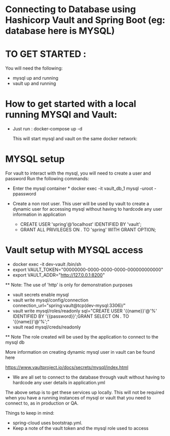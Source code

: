 # Connecting to Database using Hashicorp Vault and Spring Boot (eg: database here is MYSQL)

# TO GET STARTED :
You will need the following:

* mysql up and running
* vault up and running

# How to get started with a local running MYSQl and Vault:

- Just run :
    docker-compose up -d
    
    This will start mysql and vault on the same docker network:
    
# MYSQL setup
   For vault to interact with the mysql, you will need to create a user and password
   Run the following commands:
   
   * Enter the mysql container 
    * docker exec -it vault_db_1 mysql -uroot -ppassword
   
   * Create a non root user. This user will be used by vault to create a dynamic user for accessing mysql without having to hardcode any user information in application
       * CREATE USER 'spring'@'localhost' IDENTIFIED BY 'vault';
       * GRANT ALL PRIVILEGES ON *.* TO 'spring' WITH GRANT OPTION;
   
# Vault setup with MYSQL access 

* docker exec -it dev-vault /bin/sh
* export VAULT_TOKEN="00000000-0000-0000-0000-000000000000"
* export VAULT_ADDR="http://127.0.0.1:8200"

** Note: The use of 'http' is only for demonstration purposes

* vault secrets enable mysql
* vault write mysql/config/connection connection_url="spring:vault@tcp(dev-mysql:3306)/"
* vault write mysql/roles/readonly sql="CREATE USER '{{name}}'@'%' IDENTIFIED BY '{{password}}';GRANT SELECT ON *.* TO '{{name}}'@'%';"
* vault read mysql/creds/readonly

** Note The role created will be used by the application to connect to the mysql db

More information on creating dynamic mysql user in vault can be found here

https://www.vaultproject.io/docs/secrets/mysql/index.html

* We are all set to connect to the database through vault without having to hardcode any user details in application.yml

The above setup is to get these services up locally. This will not be required when you have a running instances of mysql or vault that you need to connect to, as in production or QA. 

Things to keep in mind:
* spring-cloud uses bootstrap.yml.
* Keep a note of the vault token and the mysql role used to access 
  
   
    
